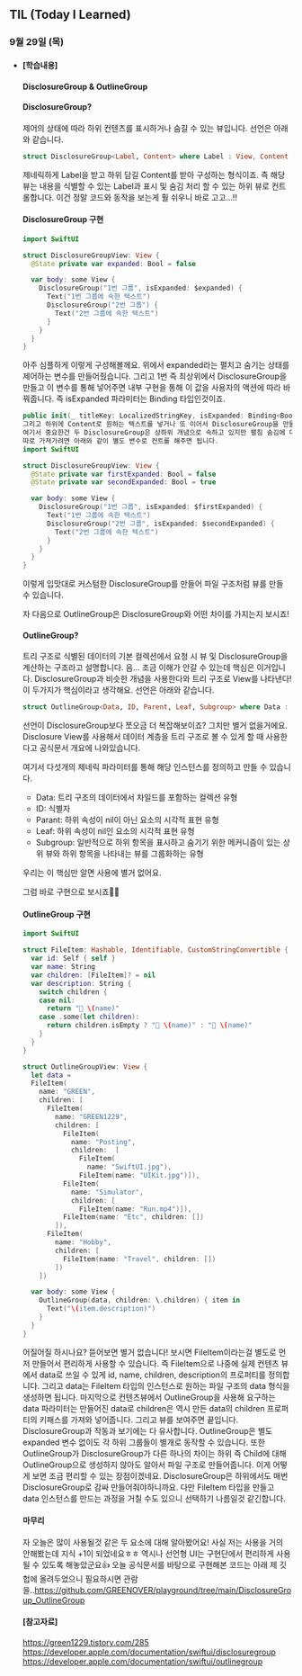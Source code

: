 ## TIL (Today I Learned)

### 9월 29일 (목)    

- #### [학습내용] 
    #### DisclosureGroup & OutlineGroup   
    #### DisclosureGroup?

    제어의 상태에 따라 하위 컨텐츠를 표시하거나 숨길 수 있는 뷰입니다.
    선언은 아래와 같습니다.
    ```swift
    struct DisclosureGroup<Label, Content> where Label : View, Content : View
    ```
    제네릭하게 Label을 받고 하위 담길 Content를 받아 구성하는 형식이죠.
    즉 해당 뷰는 내용을 식별할 수 있는 Label과 표시 및 숨김 처리 할 수 있는 하위 뷰로 컨트롤합니다.
    이건 정말 코드와 동작을 보는게 훨 쉬우니 바로 고고...!!

    #### DisclosureGroup 구현
    ```swift
    import SwiftUI

    struct DisclosureGroupView: View {
      @State private var expanded: Bool = false

      var body: some View {
        DisclosureGroup("1번 그룹", isExpanded: $expanded) {
          Text("1번 그룹에 속한 텍스트")
          DisclosureGroup("2번 그룹") {
            Text("2번 그룹에 속한 텍스트")
          }
        }
      }
    }
    ````
    아주 심플하게 이렇게 구성해볼께요.
    위에서 expanded라는 펼치고 숨기는 상태를 제어하는 변수를 만들어줬습니다.
    그리고 1번 즉 최상위에서 DisclosureGroup을 만들고 이 변수를 통해 넣어주면 내부 구현을 통해 이 값을 사용자의 액션에 따라 바꿔줍니다.
    즉 isExpanded 파라미터는 Binding<Bool> 타입인것이죠.
    ```swift
    public init(_ titleKey: LocalizedStringKey, isExpanded: Binding<Bool>, @ViewBuilder content: @escaping () -> Content)
    그리고 하위에 Content로 원하는 텍스트를 넣거나 또 이어서 DisclosureGroup을 만들어 넣을 수도 있습니다.
    여기서 중요한건 두 DisclosureGroup은 상하위 개념으로 속하고 있지만 펼침 숨김에 대해서는 따로 가져가거나 같이 가져갈 수도 있습니다.
    따로 가져가려면 아래와 같이 별도 변수로 컨트롤 해주면 됩니다.
    import SwiftUI

    struct DisclosureGroupView: View {
      @State private var firstExpanded: Bool = false
      @State private var secondExpanded: Bool = true

      var body: some View {
        DisclosureGroup("1번 그룹", isExpanded: $firstExpanded) {
          Text("1번 그룹에 속한 텍스트")
          DisclosureGroup("2번 그룹", isExpanded: $secondExpanded) {
            Text("2번 그룹에 속한 텍스트")
          }
        }
      }
    }
    ```
    이렇게 입맛대로 커스텀한 DisclosureGroup를 만들어 파일 구조처럼 뷰를 만들 수 있습니다.

    자 다음으로 OutlineGroup은 DisclosureGroup와 어떤 차이를 가지는지 보시죠!

    #### OutlineGroup?

    트리 구조로 식별된 데이터의 기본 컬렉션에서 요청 시 뷰 및 DisclosureGroup을 계산하는 구조라고 설명합니다.
    음... 조금 이해가 안갈 수 있는데 핵심은 이거입니다.
    DisclosureGroup과 비슷한 개념을 사용한다와 트리 구조로 View를 나타낸다!
    이 두가지가 핵심이라고 생각해요.
    선언은 아래와 같습니다.
    ```swift
    struct OutlineGroup<Data, ID, Parent, Leaf, Subgroup> where Data : RandomAccessCollection, ID : Hashable
    ```
    선언이 DisclosureGroup보다 쪼오금 더 복잡해보이죠?
    그치만 별거 없을거에요.
    Disclosure View를 사용해서 데이터 계층을 트리 구조로 볼 수 있게 할 때 사용한다고 공식문서 개요에 나와있습니다.

    여기서 다섯개의 제네릭 파라미터를 통해 해당 인스턴스를 정의하고 만들 수 있습니다.
     - Data: 트리 구조의 데이터에서 차일드를 포함하는 컬렉션 유형
     - ID: 식별자
     - Parant: 하위 속성이 nil이 아닌 요소의 시각적 표현 유형
     - Leaf: 하위 속성이 nil인 요소의 시각적 표현 유형
     - Subgroup: 일반적으로 하위 항목을 표시하고 숨기기 위한 메커니즘이 있는 상위 뷰와 하위 항목을 나타내는 뷰를 그룹화하는 유형

    우리는 이 핵심만 알면 사용에 별거 없어요.

    그럼 바로 구현으로 보시죠🏃🏻

    #### OutlineGroup 구현
    ```swift
    import SwiftUI

    struct FileItem: Hashable, Identifiable, CustomStringConvertible {
      var id: Self { self }
      var name: String
      var children: [FileItem]? = nil
      var description: String {
        switch children {
        case nil:
          return "📄 \(name)"
        case .some(let children):
          return children.isEmpty ? "📂 \(name)" : "📁 \(name)"
        }
      }
    }

    struct OutlineGroupView: View {
      let data =
      FileItem(
        name: "GREEN",
        children: [
          FileItem(
            name: "GREEN1229",
            children: [
              FileItem(
                name: "Posting",
                children:  [
                  FileItem(
                    name: "SwiftUI.jpg"),
                  FileItem(name: "UIKit.jpg")]),
              FileItem(
                name: "Simulator",
                children: [
                  FileItem(name: "Run.mp4")]),
              FileItem(name: "Etc", children: [])
            ]),
          FileItem(
            name: "Hobby",
            children: [
              FileItem(name: "Travel", children: [])
            ])
        ])

      var body: some View {
        OutlineGroup(data, children: \.children) { item in
          Text("\(item.description)")
        }
      }
    }
    ```
    어질어질 하시나요?
    뜯어보면 별거 없습니다!
    보시면 FileItem이라는걸 별도로 먼저 만들어서 편리하게 사용할 수 있습니다.
    즉 FileItem으로 나중에 실제 컨텐츠 뷰에서 data로 쓰일 수 있게 id, name, children, description의 프로퍼티를 정의합니다.
    그리고 data는 FileItem 타입의 인스턴스로 원하는 파일 구조의 data 형식을 생성하면 됩니다.
    마지막으로 컨텐츠뷰에서 OutlineGroup을 사용해 요구하는 data 파라미터는 만들어진 data로 children은 역시 만든 data의 children 프로퍼티의 키패스를 가져와 넣어줍니다.
    그리고 뷰를 보여주면 끝입니다.
    DisclosureGroup과 작동과 보기에는 다 유사합니다.
    OutlineGroup은 별도 expanded 변수 없이도 각 하위 그룹들이 별개로 동작할 수 있습니다.
    또한 OutlineGroup가 DisclosureGroup가 다른 하나의 차이는 하위 즉 Child에 대해 OutlineGroup으로 생성하지 않아도
    알아서 파일 구조로 만들어줍니다.
    이게 어떻게 보면 조금 편리할 수 있는 장점이겠네요.
    DisclosureGroup은 하위에서도 매번 DisclosureGroup로 감싸 만들어줘야하니까요.
    다만 FileItem 타입을 만들고 data 인스턴스를 만드는 과정을 거칠 수도 있으니 선택하기 나름일것 같긴합니다.

    #### 마무리

    자 오늘은 많이 사용될것 같은 두 요소에 대해 알아봤어요!
    사실 저는 사용을 거의 안해봤는데 지식 +1이 되었네요ㅎㅎ
    역시나 선언형 UI는 구현단에서 편리하게 사용될 수 있도록 해놓았군요👍
    오늘 공식문서를 바탕으로 구현해본 코드는 아래 제 깃헙에 올려두었으니 필요하시면 관람을..https://github.com/GREENOVER/playground/tree/main/DisclosureGroup_OutlineGroup
 
    #### [참고자료]   
    https://green1229.tistory.com/285   
    https://developer.apple.com/documentation/swiftui/disclosuregroup   
    https://developer.apple.com/documentation/swiftui/outlinegroup   
